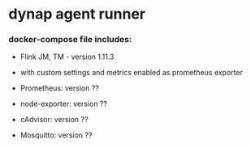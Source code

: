 # dynap agent runner

### docker-compose file includes:

* Flink JM, TM - version 1.11.3
* with custom settings and metrics enabled as prometheus exporter

* Prometheus: version ??
* node-exporter: version ??
* cAdvisor: version ??
* Mosquitto: version ??
